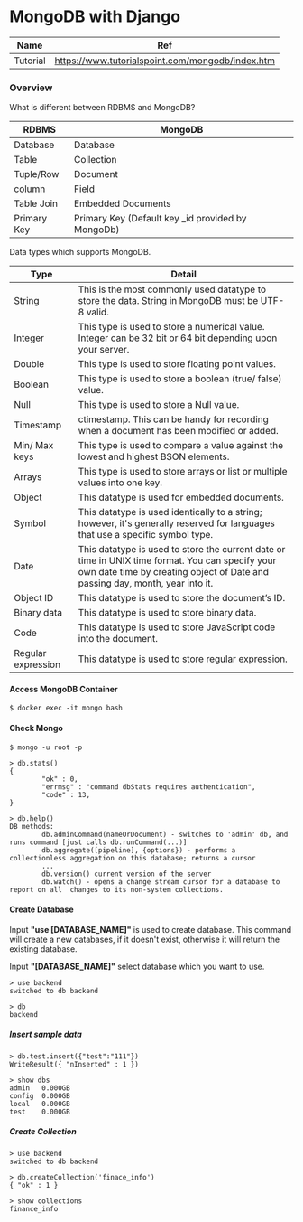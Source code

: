 # MongoDB with Django

| Name | Ref |
| ------ | ------ |
| Tutorial | https://www.tutorialspoint.com/mongodb/index.htm |

### Overview

What is different between RDBMS and MongoDB?

| RDBMS | MongoDB |
| ------ | ------ |
| Database | Database |
| Table | Collection |
| Tuple/Row | Document |
| column | Field |
| Table Join | Embedded Documents |
| Primary Key | Primary Key (Default key _id provided by MongoDb) |

Data types which supports MongoDB.

| Type | Detail |
| ------ | ------ |
| String | This is the most commonly used datatype to store the data. String in MongoDB must be UTF-8 valid. |
| Integer  | This type is used to store a numerical value. Integer can be 32 bit or 64 bit depending upon your server. |
| Double  | This type is used to store floating point values. |
| Boolean  |  This type is used to store a boolean (true/ false) value. |
| Null  | This type is used to store a Null value. |
| Timestamp  | ctimestamp. This can be handy for recording when a document has been modified or added. |
| Min/ Max keys | This type is used to compare a value against the lowest and highest BSON elements. |
| Arrays  | This type is used to store arrays or list or multiple values into one key. |
| Object  | This datatype is used for embedded documents. |
| Symbol   | This datatype is used identically to a string; however, it's generally reserved for languages that use a specific symbol type. |
| Date   | This datatype is used to store the current date or time in UNIX time format. You can specify your own date time by creating object of Date and passing day, month, year into it. |
| Object ID  | This datatype is used to store the document’s ID. |
| Binary data  | This datatype is used to store binary data. |
| Code  | This datatype is used to store JavaScript code into the document. |
| Regular expression  | This datatype is used to store regular expression. |

#### Access MongoDB Container
```
$ docker exec -it mongo bash
```

#### Check Mongo
```
$ mongo -u root -p

> db.stats()
{
        "ok" : 0,
        "errmsg" : "command dbStats requires authentication",
        "code" : 13,
}

> db.help()
DB methods:
        db.adminCommand(nameOrDocument) - switches to 'admin' db, and runs command [just calls db.runCommand(...)]
        db.aggregate([pipeline], {options}) - performs a collectionless aggregation on this database; returns a cursor
        ...
        db.version() current version of the server
        db.watch() - opens a change stream cursor for a database to report on all  changes to its non-system collections.
```

#### Create Database
Input **"use [DATABASE_NAME]"** is used to create database. 
This command will create a new databases, if it doesn't exist, otherwise it will return the existing database.

Input **"[DATABASE_NAME]"** select database which you want to use.
```
> use backend
switched to db backend

> db 
backend
```

##### Insert sample data
```
> db.test.insert({"test":"111"})
WriteResult({ "nInserted" : 1 })

> show dbs
admin   0.000GB
config  0.000GB
local   0.000GB
test    0.000GB
```

##### Create Collection
```
> use backend
switched to db backend

> db.createCollection('finace_info')
{ "ok" : 1 }

> show collections
finance_info
```
